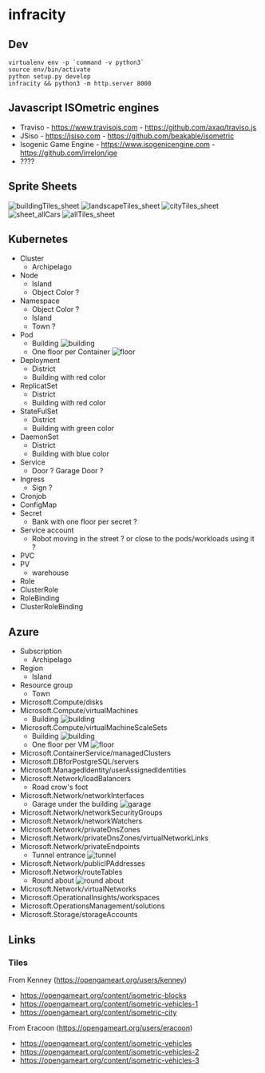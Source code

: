 # infracity


## Dev

```
virtualenv env -p `command -v python3`
source env/bin/activate
python setup.py develop
infracity && python3 -m http.server 8000
```


## Javascript ISOmetric engines

* Traviso - https://www.travisojs.com - https://github.com/axaq/traviso.js
* JSiso - https://jsiso.com - https://github.com/beakable/isometric
* Isogenic Game Engine - https://www.isogenicengine.com - https://github.com/irrelon/ige
* ????


## Sprite Sheets

![buildingTiles_sheet](tiles/kenney/isometric_buildings/Spritesheet/buildingTiles_sheet.png)
![landscapeTiles_sheet](tiles/kenney/isometric_landscape/Spritesheet/landscapeTiles_sheet.png)
![cityTiles_sheet](tiles/kenney/isometric_city/Spritesheet/cityTiles_sheet.png)
![sheet_allCars](tiles/kenney/isometric_vehicles/Spritesheet/sheet_allCars.png)
![allTiles_sheet](tiles/kenney/isometric_blocks/Spritesheet/allTiles_sheet.png)

## Kubernetes

* Cluster
  - Archipelago
* Node
  - Island
  - Object Color ?
* Namespace
  - Object Color ?
  - Island
  - Town ?
* Pod
  - Building ![building](tiles/kenney/isometric_buildings/PNG/buildingTiles_014.png)
  - One floor per Container ![floor](tiles/kenney/isometric_buildings/PNG/buildingTiles_032.png)
* Deployment
  - District
  - Building with red color
* ReplicatSet
  - District
  - Building with red color
* StateFulSet
  - District
  - Building with green color
* DaemonSet
  - District
  - Building with blue color
* Service
  - Door ? Garage Door ?
* Ingress
  - Sign ?
* Cronjob
* ConfigMap
* Secret
  - Bank with one floor per secret ?
* Service account
  - Robot moving in the street ? or close to the pods/workloads using it ?
* PVC
* PV
  - warehouse
* Role
* ClusterRole
* RoleBinding
* ClusterRoleBinding

## Azure

* Subscription
  - Archipelago
* Region
  - Island 
* Resource group
  - Town
* Microsoft.Compute/disks
* Microsoft.Compute/virtualMachines
  - Building ![building](tiles/kenney/isometric_buildings/PNG/buildingTiles_018.png)
* Microsoft.Compute/virtualMachineScaleSets
  - Building ![building](tiles/kenney/isometric_buildings/PNG/buildingTiles_014.png)
  - One floor per VM ![floor](tiles/kenney/isometric_buildings/PNG/buildingTiles_032.png)
* Microsoft.ContainerService/managedClusters
* Microsoft.DBforPostgreSQL/servers
* Microsoft.ManagedIdentity/userAssignedIdentities
* Microsoft.Network/loadBalancers
  - Road crow's foot
* Microsoft.Network/networkInterfaces
  - Garage under the building ![garage](tiles/kenney/isometric_city/PNG/cityTiles_040.png)
* Microsoft.Network/networkSecurityGroups
* Microsoft.Network/networkWatchers
* Microsoft.Network/privateDnsZones
* Microsoft.Network/privateDnsZones/virtualNetworkLinks
* Microsoft.Network/privateEndpoints
  - Tunnel entrance ![tunnel](tiles/kenney/isometric_city/PNG/cityTiles_026.png)
* Microsoft.Network/publicIPAddresses
* Microsoft.Network/routeTables
  - Round about ![round about](tiles/kenney/isometric_city/PNG/cityTiles_082.png)
* Microsoft.Network/virtualNetworks
* Microsoft.OperationalInsights/workspaces
* Microsoft.OperationsManagement/solutions
* Microsoft.Storage/storageAccounts


## Links

### Tiles

From Kenney (https://opengameart.org/users/kenney)
* https://opengameart.org/content/isometric-blocks
* https://opengameart.org/content/isometric-vehicles-1
* https://opengameart.org/content/isometric-city


From Eracoon (https://opengameart.org/users/eracoon)
* https://opengameart.org/content/isometric-vehicles
* https://opengameart.org/content/isometric-vehicles-2
* https://opengameart.org/content/isometric-vehicles-3
